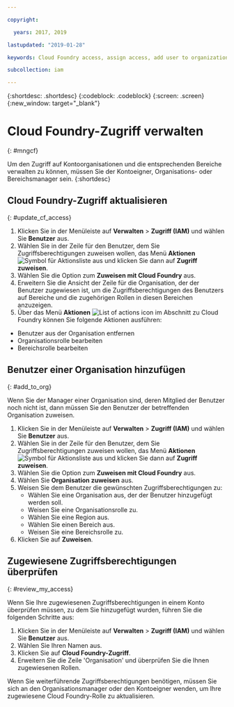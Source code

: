 ```yaml
---

copyright:

  years: 2017, 2019

lastupdated: "2019-01-28"

keywords: Cloud Foundry access, assign access, add user to organization, Cloud Foundry roles

subcollection: iam

---
```


{:shortdesc: .shortdesc}
{:codeblock: .codeblock}
{:screen: .screen}
{:new_window: target="_blank"}

# Cloud Foundry-Zugriff verwalten
{: #mngcf}

Um den Zugriff auf Kontoorganisationen und die entsprechenden Bereiche verwalten zu können, müssen Sie der Kontoeigner, Organisations- oder Bereichsmanager sein.
{:shortdesc}

## Cloud Foundry-Zugriff aktualisieren
{: #update_cf_access}

1. Klicken Sie in der Menüleiste auf **Verwalten** &gt; **Zugriff (IAM)** und wählen Sie **Benutzer** aus.
2. Wählen Sie in der Zeile für den Benutzer, dem Sie Zugriffsberechtigungen zuweisen wollen, das Menü **Aktionen** ![Symbol für Aktionsliste](../icons/action-menu-icon.svg) aus und klicken Sie dann auf **Zugriff zuweisen**.
3. Wählen Sie die Option zum **Zuweisen mit Cloud Foundry** aus.
4. Erweitern Sie die Ansicht der Zeile für die Organisation, der der Benutzer zugewiesen ist, um die Zugriffsberechtigungen des Benutzers auf Bereiche und die zugehörigen Rollen in diesen Bereichen anzuzeigen.
5. Über das Menü **Aktionen** ![List of actions icon](../icons/action-menu-icon.svg) im Abschnitt zu Cloud Foundry können Sie folgende Aktionen ausführen:

  * Benutzer aus der Organisation entfernen
  * Organisationsrolle bearbeiten
  * Bereichsrolle bearbeiten

## Benutzer einer Organisation hinzufügen
{: #add_to_org}

Wenn Sie der Manager einer Organisation sind, deren Mitglied der Benutzer noch nicht ist, dann müssen Sie den Benutzer der betreffenden Organisation zuweisen.

1. Klicken Sie in der Menüleiste auf **Verwalten** &gt; **Zugriff (IAM)** und wählen Sie **Benutzer** aus.
2. Wählen Sie in der Zeile für den Benutzer, dem Sie Zugriffsberechtigungen zuweisen wollen, das Menü **Aktionen** ![Symbol für Aktionsliste](../icons/action-menu-icon.svg) aus und klicken Sie dann auf **Zugriff zuweisen**.
3. Wählen Sie die Option zum **Zuweisen mit Cloud Foundry** aus.
4. Wählen Sie **Organisation zuweisen** aus.
5. Weisen Sie dem Benutzer die gewünschten Zugriffsberechtigungen zu:
   * Wählen Sie eine Organisation aus, der der Benutzer hinzugefügt werden soll.
   * Weisen Sie eine Organisationsrolle zu.
   * Wählen Sie eine Region aus.
   * Wählen Sie einen Bereich aus.
   * Weisen Sie eine Bereichsrolle zu.
7. Klicken Sie auf **Zuweisen**.

## Zugewiesene Zugriffsberechtigungen überprüfen
{: #review_my_access}

Wenn Sie Ihre zugewiesenen Zugriffsberechtigungen in einem Konto überprüfen müssen, zu dem Sie hinzugefügt wurden, führen Sie die folgenden Schritte aus:

1. Klicken Sie in der Menüleiste auf **Verwalten** &gt; **Zugriff (IAM)** und wählen Sie **Benutzer** aus.
2. Wählen Sie Ihren Namen aus.
3. Klicken Sie auf **Cloud Foundry-Zugriff**.
3. Erweitern Sie die Zeile 'Organisation' und überprüfen Sie die Ihnen zugewiesenen Rollen.

Wenn Sie weiterführende Zugriffsberechtigungen benötigen, müssen Sie sich an den Organisationsmanager oder den Kontoeigner wenden, um Ihre zugewiesene Cloud Foundry-Rolle zu aktualisieren.
